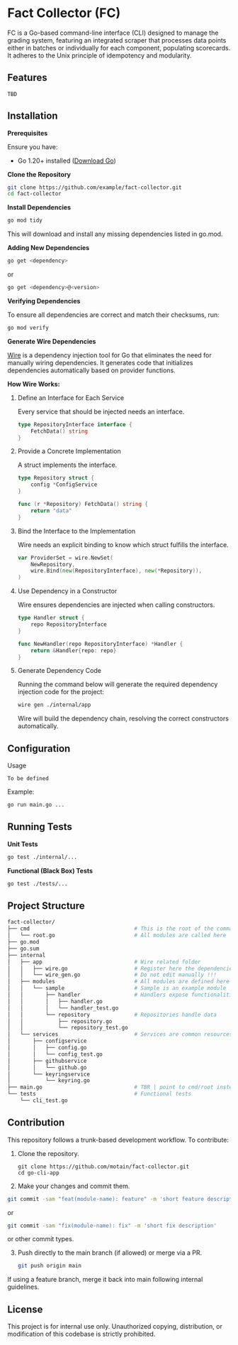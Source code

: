 # Fact Collector (FC)

FC is a Go-based command-line interface (CLI) designed to manage the grading system, featuring an integrated scraper that processes data points either in batches or individually for each component, populating scorecards. It adheres to the Unix principle of idempotency and modularity.

## Features

`TBD`


## Installation

**Prerequisites**

Ensure you have:

 - Go 1.20+ installed ([Download Go](https://go.dev/dl/))

**Clone the Repository**

```bash
git clone https://github.com/example/fact-collector.git
cd fact-collector
```

**Install Dependencies**

```bash
go mod tidy
```
This will download and install any missing dependencies listed in go.mod.

**Adding New Dependencies**

```bash
go get <dependency>
```
or
```bash
go get <dependency>@<version>
```

**Verifying Dependencies**

To ensure all dependencies are correct and match their checksums, run:

```bash
go mod verify
```

**Generate Wire Dependencies**

[Wire](https://github.com/google/wire) is a dependency injection tool for Go that eliminates the need for manually wiring dependencies. It generates code that initializes dependencies automatically based on provider functions.

**How Wire Works:**

1. Define an Interface for Each Service

    Every service that should be injected needs an interface.

    ```go
    type RepositoryInterface interface {
        FetchData() string
    }
    ```

2. Provide a Concrete Implementation

    A struct implements the interface.

    ```go
    type Repository struct {
        config *ConfigService
    }

    func (r *Repository) FetchData() string {
        return "data"
    }
    ```

3. Bind the Interface to the Implementation

    Wire needs an explicit binding to know which struct fulfills the interface.

    ```go
    var ProviderSet = wire.NewSet(
        NewRepository,
        wire.Bind(new(RepositoryInterface), new(*Repository)),
    )
    ```

4. Use Dependency in a Constructor

    Wire ensures dependencies are injected when calling constructors.

    ```go
    type Handler struct {
        repo RepositoryInterface
    }

    func NewHandler(repo RepositoryInterface) *Handler {
        return &Handler{repo: repo}
    }
    ```

5. Generate Dependency Code

    Running the command below will generate the required dependency injection code for the project:

    ```bash
    wire gen ./internal/app
    ```

    Wire will build the dependency chain, resolving the correct constructors automatically.

## Configuration

Usage

`To be defined`

Example:

```bash
go run main.go ...
```

## Running Tests

**Unit Tests**

```bash
go test ./internal/...
```

**Functional (Black Box) Tests**

```bash
go test ./tests/...
```

## Project Structure

```bash
fact-collector/
├── cmd                                 # This is the root of the command
│   └── root.go                         # All modules are called here
├── go.mod
├── go.sum
├── internal
│   ├── app                             # Wire related folder
│   │   ├── wire.go                     # Register here the dependencies
│   │   └── wire_gen.go                 # Do not edit manually !!!
│   ├── modules                         # All modules are defined here
│   │   └── sample                      # Sample is an example module
│   │       ├── handler                 # Handlers expose functionalities
│   │       │   ├── handler.go
│   │       │   └── handler_test.go
│   │       └── repository              # Repositories handle data
│   │           ├── repository.go
│   │           └── repository_test.go
│   └── services                        # Services are common resources
│       ├── configservice
│       │   ├── config.go
│       │   └── config_test.go
│       ├── githubservice
│       │   └── github.go
│       └── keyringservice
│           └── keyring.go
├── main.go                             # TBR | point to cmd/root instead
└── tests                               # Functional tests
    └── cli_test.go
```

## Contribution

This repository follows a trunk-based development workflow. To contribute:

1. Clone the repository.

    ```
    git clone https://github.com/motain/fact-collector.git
    cd go-cli-app
    ```

2. Make your changes and commit them.

  ```bash
  git commit -sam "feat(module-name): feature" -m 'short feature description'
  ```

  or

  ```bash
  git commit -sam "fix(module-name): fix" -m 'short fix description'
  ```

  or other commit types.

3. Push directly to the main branch (if allowed) or merge via a PR.

    ```bash
    git push origin main
    ```

If using a feature branch, merge it back into main following internal guidelines.

## License

This project is for internal use only. Unauthorized copying, distribution, or modification of this codebase is strictly prohibited.
